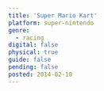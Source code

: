 ```yaml
---
title: 'Super Mario Kart'
platform: super-nintendo
genre:
  - racing
digital: false
physical: true
guide: false
pending: false
posted: 2014-02-10
---
```

